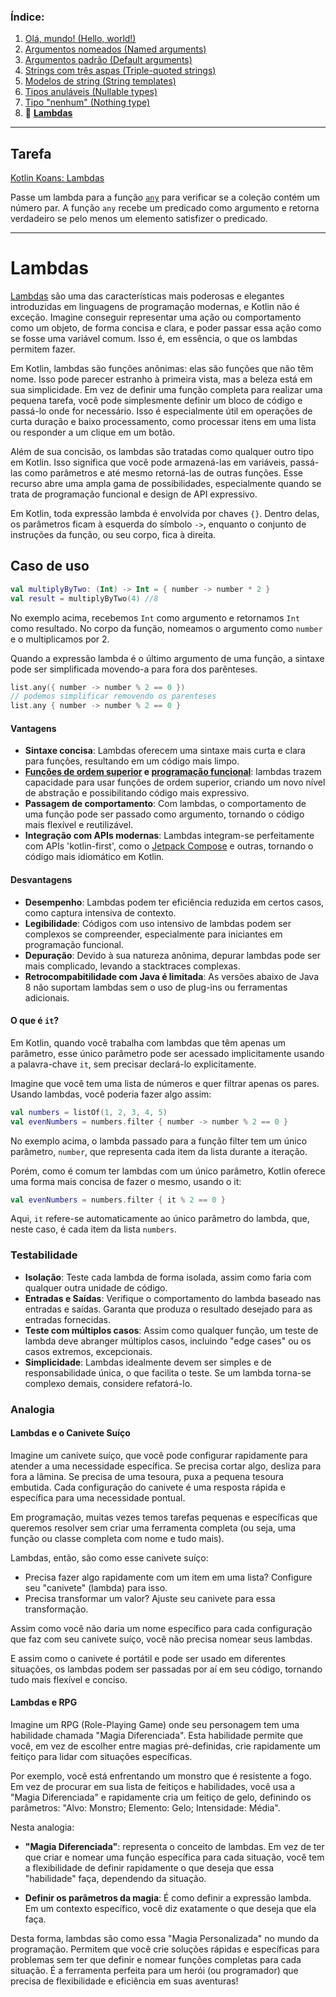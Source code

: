 ### Índice:

1. [Olá, mundo! (Hello, world!)](https://github.com/rsicarelli/kotlin-koans-edu-br/blob/main/koans/src/commonMain/kotlin/com/rsicarelli/koansbr/introduction/helloWorld/README.md)
2. [Argumentos nomeados (Named arguments)](https://github.com/rsicarelli/kotlin-koans-edu-br/blob/main/koans/src/commonMain/kotlin/com/rsicarelli/koansbr/introduction/namedArguments/README.md)
3. [Argumentos padrão (Default arguments)](https://github.com/rsicarelli/kotlin-koans-edu-br/blob/main/koans/src/commonMain/kotlin/com/rsicarelli/koansbr/introduction/defaultArguments/README.md)
4. [Strings com três aspas (Triple-quoted strings)](https://github.com/rsicarelli/kotlin-koans-edu-br/blob/main/koans/src/commonMain/kotlin/com/rsicarelli/koansbr/introduction/tripleQuotedStrings/README.md)
5. [Modelos de string (String templates)](https://github.com/rsicarelli/kotlin-koans-edu-br/blob/main/koans/src/commonMain/kotlin/com/rsicarelli/koansbr/introduction/stringTemplates/README.md)
6. [Tipos anuláveis (Nullable types)](https://github.com/rsicarelli/kotlin-koans-edu-br/blob/main/koans/src/commonMain/kotlin/com/rsicarelli/koansbr/introduction/nullableTypes/README.md)
7. [Tipo "nenhum" (Nothing type)](https://github.com/rsicarelli/kotlin-koans-edu-br/blob/main/koans/src/commonMain/kotlin/com/rsicarelli/koansbr/introduction/nothingType/README.md)
8. 📖 **[Lambdas](https://github.com/rsicarelli/kotlin-koans-edu-br/blob/main/koans/src/commonMain/kotlin/com/rsicarelli/koansbr/introduction/lambdas/README.md)**

---

## Tarefa

[Kotlin Koans: Lambdas](https://play.kotlinlang.org/koans/Introduction/Lambdas/Task.kt)

Passe um lambda para a função [`any`](https://kotlinlang.org/api/latest/jvm/stdlib/kotlin.collections/any.html)
para verificar se a coleção contém um número par.
A função `any` recebe um predicado como argumento e retorna verdadeiro se pelo menos um elemento satisfizer o predicado.

---
# Lambdas

[Lambdas](https://kotlinlang.org/docs/lambdas.html#lambda-expressions-and-anonymous-functions) são uma das características mais poderosas e
elegantes introduzidas em linguagens de programação modernas, e Kotlin não é exceção. Imagine conseguir representar uma ação ou
comportamento como um objeto, de forma concisa e clara, e poder passar essa ação como se fosse uma variável comum. Isso é, em essência, o
que os lambdas permitem fazer.

Em Kotlin, lambdas são funções anônimas: elas são funções que não têm nome. Isso pode parecer estranho à primeira vista, mas a beleza está
em sua simplicidade. Em vez de definir uma função completa para realizar uma pequena tarefa, você pode simplesmente definir um bloco de
código e passá-lo onde for necessário. Isso é especialmente útil em operações de curta duração e baixo processamento, como processar itens
em uma lista ou responder a um clique em um botão.

Além de sua concisão, os lambdas são tratadas como qualquer outro tipo em Kotlin. Isso significa que você pode armazená-las em variáveis,
passá-las como parâmetros e até mesmo retorná-las de outras funções. Esse recurso abre uma ampla gama de possibilidades, especialmente
quando se trata de programação funcional e design de API expressivo.

Em Kotlin, toda expressão lambda é envolvida por chaves `{}`. Dentro delas, os parâmetros ficam à esquerda do símbolo `->`, enquanto o
conjunto de instruções da função, ou seu corpo, fica à direita.

## Caso de uso

```kotlin
val multiplyByTwo: (Int) -> Int = { number -> number * 2 }
val result = multiplyByTwo(4) //8
```

No exemplo acima, recebemos `Int` como argumento e retornamos `Int` como resultado. No corpo da função, nomeamos o argumento como `number` e
o multiplicamos por 2.

Quando a expressão lambda é o último argumento de uma função, a sintaxe pode ser simplificada movendo-a para fora dos parênteses.

```kotlin
list.any({ number -> number % 2 == 0 })
// podemos simplificar removendo os parenteses
list.any { number -> number % 2 == 0 }
```

#### Vantagens

- **Sintaxe concisa**: Lambdas oferecem uma sintaxe mais curta e clara para funções, resultando em um código mais limpo.
- **[Funções de ordem superior](https://kotlinlang.org/docs/lambdas.html#higher-order-functions)
  e [programação funcional](https://pt.wikipedia.org/wiki/Programa%C3%A7%C3%A3o_funcional)**: lambdas trazem capacidade para usar funções de
  ordem superior, criando um novo nível de abstração e possibilitando código mais expressivo.
- **Passagem de comportamento**: Com lambdas, o comportamento de uma função pode ser passado como argumento, tornando o código mais flexível
  e reutilizável.
- **Integração com APIs modernas**: Lambdas integram-se perfeitamente com APIs 'kotlin-first', como
  o [Jetpack Compose](https://developer.android.com/jetpack/compose) e outras, tornando o código mais idiomático em Kotlin.

#### Desvantagens

- **Desempenho**: Lambdas podem ter eficiência reduzida em certos casos, como captura intensiva de contexto.
- **Legibilidade**: Códigos com uso intensivo de lambdas podem ser complexos se compreender, especialmente para iniciantes em programação
  funcional.
- **Depuração**: Devido à sua natureza anônima, depurar lambdas pode ser mais complicado, levando a stacktraces complexas.
- **Retrocompabitilidade com Java é limitada**: As versões abaixo de Java 8 não suportam lambdas sem o uso de plug-ins ou ferramentas
  adicionais.

#### O que é `it`?

Em Kotlin, quando você trabalha com lambdas que têm apenas um parâmetro, esse único parâmetro pode ser acessado implicitamente usando a
palavra-chave `it`, sem precisar declará-lo explicitamente.

Imagine que você tem uma lista de números e quer filtrar apenas os pares. Usando lambdas, você poderia fazer algo assim:

```kotlin
val numbers = listOf(1, 2, 3, 4, 5)
val evenNumbers = numbers.filter { number -> number % 2 == 0 }
```

No exemplo acima, o lambda passado para a função filter tem um único parâmetro, `number`, que representa cada item da lista durante a
iteração.

Porém, como é comum ter lambdas com um único parâmetro, Kotlin oferece uma forma mais concisa de fazer o mesmo, usando o it:

```kotlin
val evenNumbers = numbers.filter { it % 2 == 0 }
```

Aqui, `it` refere-se automaticamente ao único parâmetro do lambda, que, neste caso, é cada item da lista `numbers`.

### Testabilidade

- **Isolação**: Teste cada lambda de forma isolada, assim como faria com qualquer outra unidade de código.
- **Entradas e Saídas**: Verifique o comportamento do lambda baseado nas entradas e saídas. Garanta que produza o resultado desejado para as
  entradas fornecidas.
- **Teste com múltiplos casos**: Assim como qualquer função, um teste de lambda deve abranger múltiplos casos, incluindo "edge cases" ou os
  casos extremos, excepcionais.
- **Simplicidade**: Lambdas idealmente devem ser simples e de responsabilidade única, o que facilita o teste. Se um lambda torna-se complexo
  demais, considere refatorá-lo.

### Analogia

#### Lambdas e o Canivete Suíço

Imagine um canivete suíço, que você pode configurar rapidamente para atender a uma necessidade específica. Se precisa cortar algo, desliza
para fora a lâmina. Se precisa de uma tesoura, puxa a pequena tesoura embutida. Cada configuração do canivete é uma resposta rápida e
específica para uma necessidade pontual.

Em programação, muitas vezes temos tarefas pequenas e específicas que queremos resolver sem criar uma ferramenta completa (ou seja, uma
função ou classe completa com nome e tudo mais).

Lambdas, então, são como esse canivete suíço:

- Precisa fazer algo rapidamente com um item em uma lista? Configure seu "canivete" (lambda) para isso.
- Precisa transformar um valor? Ajuste seu canivete para essa transformação.

Assim como você não daria um nome específico para cada configuração que faz com seu canivete suíço, você não precisa nomear seus lambdas.

E assim como o canivete é portátil e pode ser usado em diferentes situações, os lambdas podem ser passadas por aí em seu código, tornando
tudo mais flexível e conciso.

#### Lambdas e RPG

Imagine um RPG (Role-Playing Game) onde seu personagem tem uma habilidade chamada "Magia Diferenciada". Esta habilidade permite que você,
em vez de escolher entre magias pré-definidas, crie rapidamente um feitiço para lidar com situações específicas.

Por exemplo, você está enfrentando um monstro que é resistente a fogo. Em vez de procurar em sua lista de feitiços e habilidades, você usa
a "Magia Diferenciada" e rapidamente cria um feitiço de gelo, definindo os parâmetros: "Alvo: Monstro; Elemento: Gelo; Intensidade: Média".

Nesta analogia:

- **"Magia Diferenciada"**: representa o conceito de lambdas. Em vez de ter que criar e nomear uma função específica para cada situação,
  você tem a flexibilidade de definir rapidamente o que deseja que essa "habilidade" faça, dependendo da situação.

- **Definir os parâmetros da magia**: É como definir a expressão lambda. Em um contexto específico, você diz exatamente o que deseja que ela
  faça.

Desta forma, lambdas são como essa "Magia Personalizada" no mundo da programação. Permitem que você crie soluções rápidas e específicas para
problemas sem ter que definir e nomear funções completas para cada situação. É a ferramenta perfeita para um herói (ou programador) que
precisa de flexibilidade e eficiência em suas aventuras!
